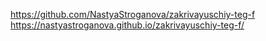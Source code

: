 https://github.com/NastyaStroganova/zakrivayuschiy-teg-f
https://nastyastroganova.github.io/zakrivayuschiy-teg-f/

